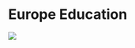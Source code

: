 # Europe Education 
<img src="https://firebasestorage.googleapis.com/v0/b/hinh-6eaf7.appspot.com/o/eu.png?alt=media&token=f7b1aba5-22a6-49e6-a343-12383a3d5530">
